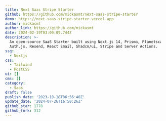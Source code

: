 ```yaml
---
title: Next Saas Stripe Starter
github: https://github.com/mickasmt/next-saas-stripe-starter
demo: https://next-saas-stripe-starter.vercel.app
author: mickasmt
author_link: https://github.com/mickasmt
date: 2024-02-19T03:00:09.744Z
description: >-
  An open-source SaaS Starter built using Next.js 14, Prisma, Planetscale,
  Auth.js, Resend, React Email, Shadcn/ui, Stripe and Server Actions.
ssg:
  - Nextjs
css:
  - Tailwind
  - PostCSS
ui: []
cms: []
category:
  - Saas
draft: false
publish_date: '2023-10-18T06:56:40Z'
update_date: '2024-07-26T16:50:26Z'
github_star: 1778
github_fork: 312
---
```

